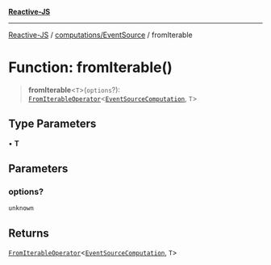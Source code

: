 [**Reactive-JS**](../../../README.md)

***

[Reactive-JS](../../../README.md) / [computations/EventSource](../README.md) / fromIterable

# Function: fromIterable()

> **fromIterable**\<`T`\>(`options`?): [`FromIterableOperator`](../../type-aliases/FromIterableOperator.md)\<[`EventSourceComputation`](../interfaces/EventSourceComputation.md), `T`\>

## Type Parameters

• **T**

## Parameters

### options?

`unknown`

## Returns

[`FromIterableOperator`](../../type-aliases/FromIterableOperator.md)\<[`EventSourceComputation`](../interfaces/EventSourceComputation.md), `T`\>
